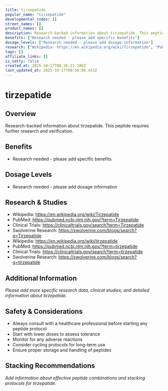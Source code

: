 ```yaml
---
title: tirzepatide
popular_name: "tirzepatide"
developmental_codes: []
street_names: []
product_names: []
description: Research-backed information about tirzepatide. This peptide requires further research and verification.
benefits: ["Research needed - please add specific benefits"]
dosage_levels: ["Research needed - please add dosage information"]
research: ["Wikipedia: https://en.wikipedia.org/wiki/Tirzepatide", "PubMed: https://pubmed.ncbi.nlm.nih.gov/?term=Tirzepatide", "Clinical Trials: https://clinicaltrials.gov/search?term=Tirzepatide", "Swolverine Research: https://swolverine.com/blogs/search?q=Tirzepatide", "Wikipedia: https://en.wikipedia.org/wiki/tirzepatide", "PubMed: https://pubmed.ncbi.nlm.nih.gov/?term=tirzepatide", "Clinical Trials: https://clinicaltrials.gov/search?term=tirzepatide", "Swolverine Research: https://swolverine.com/blogs/search?q=tirzepatide"]
tags: []
affiliate_links: []
is_natty: false
created_at: 2025-10-17T08:26:21.286Z
last_updated_at: 2025-10-17T08:58:00.433Z
---
```


# tirzepatide

## Overview
Research-backed information about tirzepatide. This peptide requires further research and verification.

## Benefits
- Research needed - please add specific benefits

## Dosage Levels
- Research needed - please add dosage information

## Research & Studies
- Wikipedia: https://en.wikipedia.org/wiki/Tirzepatide
- PubMed: https://pubmed.ncbi.nlm.nih.gov/?term=Tirzepatide
- Clinical Trials: https://clinicaltrials.gov/search?term=Tirzepatide
- Swolverine Research: https://swolverine.com/blogs/search?q=Tirzepatide
- Wikipedia: https://en.wikipedia.org/wiki/tirzepatide
- PubMed: https://pubmed.ncbi.nlm.nih.gov/?term=tirzepatide
- Clinical Trials: https://clinicaltrials.gov/search?term=tirzepatide
- Swolverine Research: https://swolverine.com/blogs/search?q=tirzepatide

## Additional Information
*Please add more specific research data, clinical studies, and detailed information about tirzepatide.*

## Safety & Considerations
- Always consult with a healthcare professional before starting any peptide protocol
- Start with lower doses to assess tolerance
- Monitor for any adverse reactions
- Consider cycling protocols for long-term use
- Ensure proper storage and handling of peptides

## Stacking Recommendations
*Add information about effective peptide combinations and stacking protocols for tirzepatide.*
